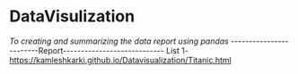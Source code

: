 # DataVisulization
*To creating and summarizing the data report using pandas*
------------------------Report----------------------------
List 1- https://kamleshkarki.github.io/Datavisualization/Titanic.html
